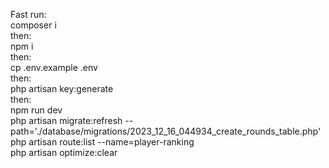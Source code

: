 Fast run:<br>
composer i<br>
then:<br>
npm i<br>
then:<br>
cp .env.example .env<br>
then:<br>
php artisan key:generate<br>
then:<br>
npm run dev<br>
php artisan migrate:refresh --path='./database/migrations/2023_12_16_044934_create_rounds_table.php' <br>
php artisan route:list --name=player-ranking<br>
php artisan optimize:clear<br>
